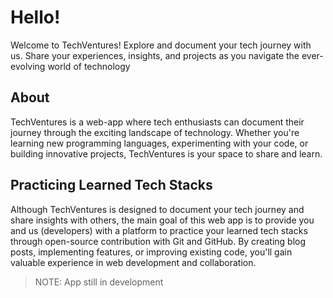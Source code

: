# Hello!

Welcome to TechVentures! Explore and document your tech journey with us. Share your experiences, insights, and projects as you navigate the ever-evolving world of technology

## About
TechVentures is a web-app where tech enthusiasts can document their journey through the exciting landscape of technology. Whether you're learning new programming languages, experimenting with your code, or building innovative projects, TechVentures is your space to share and learn.

## Practicing Learned Tech Stacks
Although TechVentures is designed to document your tech journey and share insights with others, the main goal of this web app is to provide you and us (developers) with a platform to practice your learned tech stacks through open-source contribution with Git and GitHub. By creating blog posts, implementing features, or improving existing code, you'll gain valuable experience in web development and collaboration.

> NOTE: App still in development
